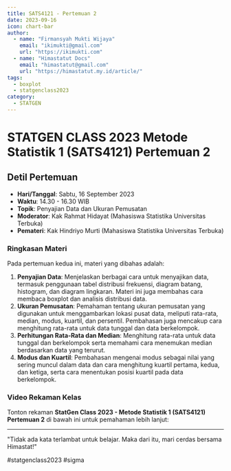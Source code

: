 ```yaml
--- 
title: SATS4121 - Pertemuan 2
date: 2023-09-16
icon: chart-bar
author:
  - name: "Firmansyah Mukti Wijaya"
    email: "ikimukti@gmail.com"
    url: "https://ikimukti.com"
  - name: "Himastatut Docs"
    email: "himastatut@gmail.com"
    url: "https://himastatut.my.id/article/"
tags:
  - boxplot
  - statgenclass2023
category: 
  - STATGEN
--- 
```


# STATGEN CLASS 2023 Metode Statistik 1 (SATS4121) Pertemuan 2

## Detil Pertemuan

- **Hari/Tanggal**: Sabtu, 16 September 2023
- **Waktu**: 14.30 - 16.30 WIB
- **Topik**: Penyajian Data dan Ukuran Pemusatan
- **Moderator**: Kak Rahmat Hidayat (Mahasiswa Statistika Universitas Terbuka)
- **Pemateri**: Kak Hindriyo Murti (Mahasiswa Statistika Universitas Terbuka)

### Ringkasan Materi
Pada pertemuan kedua ini, materi yang dibahas adalah:
1. **Penyajian Data**: Menjelaskan berbagai cara untuk menyajikan data, termasuk penggunaan tabel distribusi frekuensi, diagram batang, histogram, dan diagram lingkaran. Materi ini juga membahas cara membaca boxplot dan analisis distribusi data.
2. **Ukuran Pemusatan**: Pemahaman tentang ukuran pemusatan yang digunakan untuk menggambarkan lokasi pusat data, meliputi rata-rata, median, modus, kuartil, dan persentil. Pembahasan juga mencakup cara menghitung rata-rata untuk data tunggal dan data berkelompok.
3. **Perhitungan Rata-Rata dan Median**: Menghitung rata-rata untuk data tunggal dan berkelompok serta memahami cara menemukan median berdasarkan data yang terurut.
4. **Modus dan Kuartil**: Pembahasan mengenai modus sebagai nilai yang sering muncul dalam data dan cara menghitung kuartil pertama, kedua, dan ketiga, serta cara menentukan posisi kuartil pada data berkelompok.

### Video Rekaman Kelas
Tonton rekaman **StatGen Class 2023 - Metode Statistik 1 (SATS4121) Pertemuan 2** di bawah ini untuk pemahaman lebih lanjut:

<VidStack
  src="youtube/x-DRAVraaYY"
  title="StatGen Class 2023 - Metode Statistik 1 (SATS4121) Pertemuan 2"
/>

--- 

"Tidak ada kata terlambat untuk belajar. Maka dari itu, mari cerdas bersama Himastat!"

#statgenclass2023 #sigma
